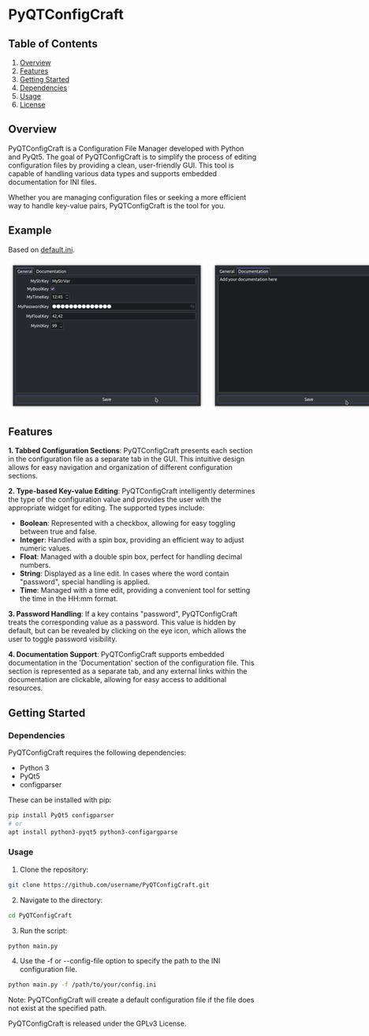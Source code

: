 # PyQTConfigCraft

## Table of Contents
1. [Overview](#overview)
2. [Features](#features)
3. [Getting Started](#getting-started)
4. [Dependencies](#dependencies)
5. [Usage](#usage)
6. [License](#license)

## Overview <a name="overview"></a>
PyQTConfigCraft is a Configuration File Manager developed with Python and PyQt5. The goal of PyQTConfigCraft is to simplify the process of editing configuration files by providing a clean, user-friendly GUI. This tool is capable of handling various data types and supports embedded documentation for INI files. 

Whether you are managing configuration files or seeking a more efficient way to handle key-value pairs, PyQTConfigCraft is the tool for you.

## Example
Based on [default.ini](default.ini).
<div style="display: flex;">
    <img src="img/ConfigCraft.png" alt="Config craft main" style="width:400px;margin-right:10px;">
    <img src="img/ConfigCraft2.png" alt="Config craft doc" style="width:400px;">
</div>


## Features <a name="features"></a>
**1. Tabbed Configuration Sections**: PyQTConfigCraft presents each section in the configuration file as a separate tab in the GUI. This intuitive design allows for easy navigation and organization of different configuration sections.

**2. Type-based Key-value Editing**: PyQTConfigCraft intelligently determines the type of the configuration value and provides the user with the appropriate widget for editing. The supported types include:

- **Boolean**: Represented with a checkbox, allowing for easy toggling between true and false.
- **Integer**: Handled with a spin box, providing an efficient way to adjust numeric values.
- **Float**: Managed with a double spin box, perfect for handling decimal numbers.
- **String**: Displayed as a line edit. In cases where the word contain "password", special handling is applied.
- **Time**: Managed with a time edit, providing a convenient tool for setting the time in the HH:mm format.

**3. Password Handling**: If a key contains "password", PyQTConfigCraft treats the corresponding value as a password. This value is hidden by default, but can be revealed by clicking on the eye icon, which allows the user to toggle password visibility.

**4. Documentation Support**: PyQTConfigCraft supports embedded documentation in the 'Documentation' section of the configuration file. This section is represented as a separate tab, and any external links within the documentation are clickable, allowing for easy access to additional resources.

## Getting Started <a name="getting-started"></a>

### Dependencies <a name="dependencies"></a>

PyQTConfigCraft requires the following dependencies:

- Python 3
- PyQt5
- configparser

These can be installed with pip:

```bash
pip install PyQt5 configparser
# or
apt install python3-pyqt5 python3-configargparse
```

### Usage <a name="usage"></a>
1. Clone the repository:

```bash
git clone https://github.com/username/PyQTConfigCraft.git
```

2. Navigate to the directory:

```bash
cd PyQTConfigCraft
```

3. Run the script:
```bash
python main.py
```

4. Use the -f or --config-file option to specify the path to the INI configuration file.
```bash
python main.py -f /path/to/your/config.ini
```
Note: PyQTConfigCraft will create a default configuration file if the file does not exist at the specified path.



PyQTConfigCraft is released under the GPLv3 License.






